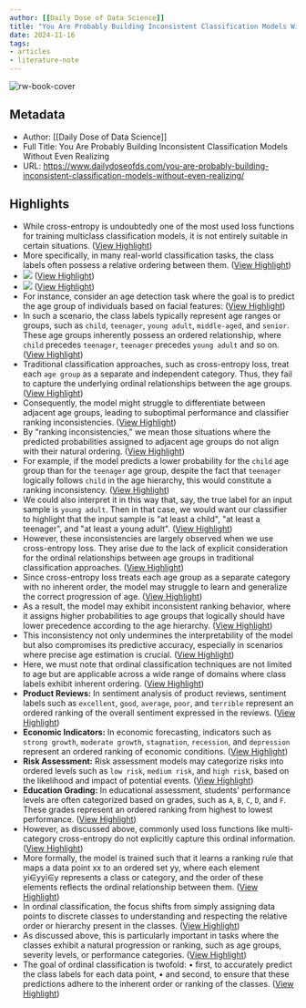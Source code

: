 ```yaml
---
author: [[Daily Dose of Data Science]]
title: "You Are Probably Building Inconsistent Classification Models Without Even Realizing"
date: 2024-11-16
tags: 
- articles
- literature-note
---
```

![rw-book-cover](https://www.dailydoseofds.com/content/images/size/w1200/2024/02/ordinal_labels.png)

## Metadata
- Author: [[Daily Dose of Data Science]]
- Full Title: You Are Probably Building Inconsistent Classification Models Without Even Realizing
- URL: https://www.dailydoseofds.com/you-are-probably-building-inconsistent-classification-models-without-even-realizing/

## Highlights
- While cross-entropy is undoubtedly one of the most used loss functions for training multiclass classification models, it is not entirely suitable in certain situations. ([View Highlight](https://read.readwise.io/read/01jcvfx303r29wn0973naaes8z))
- More specifically, in many real-world classification tasks, the class labels often possess a relative ordering between them. ([View Highlight](https://read.readwise.io/read/01jcvfx4703c47r267ztykw5q2))
- ![](https://www.dailydoseofds.com/content/images/2024/02/image-100.png) ([View Highlight](https://read.readwise.io/read/01jcvfx65553hw97g28tf30xj3))
- ![](https://www.dailydoseofds.com/content/images/2024/02/image-100.png) ([View Highlight](https://read.readwise.io/read/01jcvfx66ze9090a8wzgq8dmxw))
- For instance, consider an age detection task where the goal is to predict the age group of individuals based on facial features: ([View Highlight](https://read.readwise.io/read/01jcvfx83e7jt926712cd6pche))
- In such a scenario, the class labels typically represent age ranges or groups, such as `child`, `teenager`, `young adult`, `middle-aged`, and `senior`. These age groups inherently possess an ordered relationship, where `child` precedes `teenager`, `teenager` precedes `young adult` and so on. ([View Highlight](https://read.readwise.io/read/01jcvfxdhcmqdhbpq29cwffbjf))
- Traditional classification approaches, such as cross-entropy loss, treat each `age group` as a separate and independent category. Thus, they fail to capture the underlying ordinal relationships between the age groups. ([View Highlight](https://read.readwise.io/read/01jcvfxknxvn520sszem09cq9j))
- Consequently, the model might struggle to differentiate between adjacent age groups, leading to suboptimal performance and classifier ranking inconsistencies. ([View Highlight](https://read.readwise.io/read/01jcvfxpcvssnfs8vg9yh1enc4))
- By "ranking inconsistencies," we mean those situations where the predicted probabilities assigned to adjacent age groups do not align with their natural ordering. ([View Highlight](https://read.readwise.io/read/01jcvfxwp1jyhvyyhnwdcqfavv))
- For example, if the model predicts a lower probability for the `child` age group than for the `teenager` age group, despite the fact that `teenager` logically follows `child` in the age hierarchy, this would constitute a ranking inconsistency. ([View Highlight](https://read.readwise.io/read/01jcvfxzger4amt2ggcwaenjyf))
- We could also interpret it in this way that, say, the true label for an input sample is `young adult`. Then in that case, we would want our classifier to highlight that the input sample is "at least a child", "at least a teenager", and "at least a young adult". ([View Highlight](https://read.readwise.io/read/01jcvfy5xnekvzere5ne0yq9ym))
- However, these inconsistencies are largely observed when we use cross-entropy loss. They arise due to the lack of explicit consideration for the ordinal relationships between age groups in traditional classification approaches. ([View Highlight](https://read.readwise.io/read/01jcvfybec4894sdk8vr647bmw))
- Since cross-entropy loss treats each age group as a separate category with no inherent order, the model may struggle to learn and generalize the correct progression of age. ([View Highlight](https://read.readwise.io/read/01jcvfyeps06czh3qnndxx49ex))
- As a result, the model may exhibit inconsistent ranking behavior, where it assigns higher probabilities to age groups that logically should have lower precedence according to the age hierarchy. ([View Highlight](https://read.readwise.io/read/01jcvfytcvhxhx9nxgv2cdt9rj))
- This inconsistency not only undermines the interpretability of the model but also compromises its predictive accuracy, especially in scenarios where precise age estimation is crucial. ([View Highlight](https://read.readwise.io/read/01jcvfz42ptcsesrzp90hz3hzw))
- Here, we must note that ordinal classification techniques are not limited to age but are applicable across a wide range of domains where class labels exhibit inherent ordering. ([View Highlight](https://read.readwise.io/read/01jcvfz8rr8d76f01fmyav03j4))
- **Product Reviews:** In sentiment analysis of product reviews, sentiment labels such as `excellent`, `good`, `average`, `poor`, and `terrible` represent an ordered ranking of the overall sentiment expressed in the reviews. ([View Highlight](https://read.readwise.io/read/01jcvfzhjrtezdejf9zg5p4n8k))
- **Economic Indicators:** In economic forecasting, indicators such as `strong growth`, `moderate growth`, `stagnation`, `recession`, and `depression` represent an ordered ranking of economic conditions. ([View Highlight](https://read.readwise.io/read/01jcvfzk5a6qvfdkmvpzrh3d8b))
- **Risk Assessment:** Risk assessment models may categorize risks into ordered levels such as `low risk`, `medium risk`, and `high risk`, based on the likelihood and impact of potential events. ([View Highlight](https://read.readwise.io/read/01jcvfzm9vx19q0g4ny5pqpqep))
- **Education Grading:** In educational assessment, students' performance levels are often categorized based on grades, such as `A`, `B`, `C`, `D`, and `F`. These grades represent an ordered ranking from highest to lowest performance. ([View Highlight](https://read.readwise.io/read/01jcvfznrmkftjqwp9enk653ca))
- However, as discussed above, commonly used loss functions like multi-category cross-entropy do not explicitly capture this ordinal information. ([View Highlight](https://read.readwise.io/read/01jcvfzxdsg04hram5zxjvwjbz))
- More formally, the model is trained such that it learns a ranking rule that maps a data point xx to an ordered set yy, where each element yi∈yyi∈y represents a class or category, and the order of these elements reflects the ordinal relationship between them. ([View Highlight](https://read.readwise.io/read/01jcvg024mef695ywr3w2zbvs6))
- In ordinal classification, the focus shifts from simply assigning data points to discrete classes to understanding and respecting the relative order or hierarchy present in the classes. ([View Highlight](https://read.readwise.io/read/01jcvg0500tdbzxxbxv5s13srd))
- As discussed above, this is particularly important in tasks where the classes exhibit a natural progression or ranking, such as age groups, severity levels, or performance categories. ([View Highlight](https://read.readwise.io/read/01jcvg06rdqk2z6bc1qf8rjxbw))
- The goal of ordinal classification is twofold:
  • first, to accurately predict the class labels for each data point,
  • and second, to ensure that these predictions adhere to the inherent order or ranking of the classes. ([View Highlight](https://read.readwise.io/read/01jcvg0v9pbeszte2e98a1pxjj))

